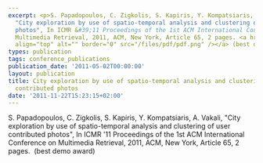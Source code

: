 ```yaml
---
excerpt: <p>S. Papadopoulos, C. Zigkolis, S. Kapiris, Y. Kompatsiaris, A. Vakali,
  "City exploration by use of spatio-temporal analysis and clustering of user contributed
  photos", In ICMR &#39;11 Proceedings of the 1st ACM International Conference on
  Multimedia Retrieval, 2011, ACM, New York, Article 65, 2 pages. <a href="/mklab_people/papadop/lib/exe/fetch.php?media=conf:2011:papadopoulos_icmr2011_demo_poster.pdf"><img
  align="top" alt="" border="0" src="/files/pdf/pdf.png" /></a> (best demo award)</p>
types: publication
tags: conference_publications
publication_date: '2011-05-02T00:00:00'
layout: publication
title: City exploration by use of spatio-temporal analysis and clustering of user
  contributed photos
date: '2011-11-22T15:23:15+02:00'
---
```

<p>S. Papadopoulos, C. Zigkolis, S. Kapiris, Y. Kompatsiaris, A. Vakali, "City exploration by use of spatio-temporal analysis and clustering of user contributed photos", In ICMR &#39;11 Proceedings of the 1st ACM International Conference on Multimedia Retrieval, 2011, ACM, New York, Article 65, 2 pages. <a href="/mklab_people/papadop/lib/exe/fetch.php?media=conf:2011:papadopoulos_icmr2011_demo_poster.pdf"><img align="top" alt="" border="0" src="/files/pdf/pdf.png" /></a> (best demo award)</p>
